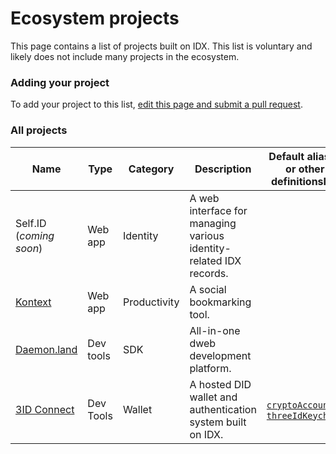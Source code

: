 # Ecosystem projects

This page contains a list of projects built on IDX. This list is voluntary and likely does not include many projects in the ecosystem.

### **Adding your project**

To add your project to this list, [edit this page and submit a pull request](https://github.com/ceramicstudio/idx-docs/edit/main/docs/learn/ecosystem.md).

### **All projects**

| Name                                                        | Type      | Category     | Description                                                        | Default aliases or other definitionsIDs |
| ----------------------------------------------------------- | --------- | ------------ | ------------------------------------------------------------------ | --------------------------------------- |
| Self.ID (*coming soon*)                                     | Web app   | Identity     | A web interface for managing various identity-related IDX records. | |
| [Kontext](https://kontext.app)                              | Web app   | Productivity | A social bookmarking tool.                                         | |
| [Daemon.land](https://daemon.land)                          | Dev tools | SDK          | All-in-one dweb development platform.                              | |
| [3ID Connect](https://github.com/ceramicstudio/3id-connect) | Dev Tools | Wallet       | A hosted DID wallet and authentication system built on IDX.        | [`cryptoAccounts`](https://developers.idx.xyz/guides/definitions/default/#crypto-accounts), [`threeIdKeychain`](https://developers.idx.xyz/guides/definitions/default/#3id-keychain) |
